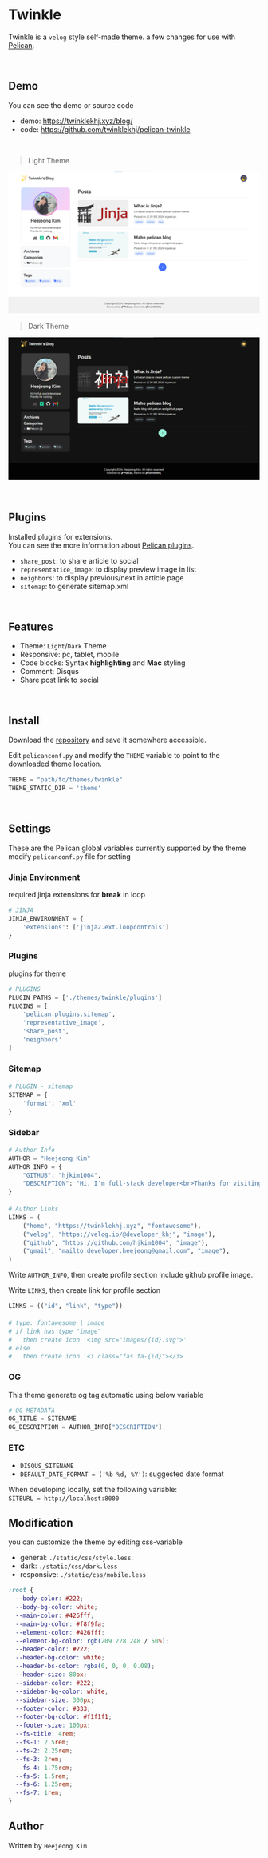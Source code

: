 # Twinkle

Twinkle is a `velog` style self-made theme.
a few changes for use with [Pelican](https://getpelican.com/).

<br>

## Demo

You can see the demo or source code
* demo: https://twinklekhj.xyz/blog/
* code: https://github.com/twinklekhj/pelican-twinkle

<br>

> Light Theme

![Screen Shot](static/images/screenshot_wide.png)


> Dark Theme
> 
![Screen Shot](static/images/screenshot_wide_dark.png)

<br>

## Plugins
Installed plugins for extensions. <br>
You can see the more information about [Pelican plugins](https://github.com/pelican-plugins).

- `share_post`: to share article to social
- `representatice_image`: to display preview image in list
- `neighbors`: to display previous/next in article page
- `sitemap`: to generate sitemap.xml

<br>

## Features
- Theme: `Light`/`Dark` Theme
- Responsive: pc, tablet, mobile
- Code blocks: Syntax **highlighting** and **Mac** styling 
- Comment: Disqus
- Share post link to social

<br>

## Install
Download the [repository](https://github.com/wting/pelican-svbtle) and save
it somewhere accessible.

Edit `pelicanconf.py` and modify the `THEME` variable
to point to the downloaded theme location.

```python
THEME = "path/to/themes/twinkle"
THEME_STATIC_DIR = 'theme'
```

<br>

## Settings

These are the Pelican global variables currently supported by the theme <br>
modify `pelicanconf.py` file for setting


### Jinja Environment
required jinja extensions for **break** in loop

```python
# JINJA
JINJA_ENVIRONMENT = {
    'extensions': ['jinja2.ext.loopcontrols']
}
```

### Plugins
plugins for theme

```python
# PLUGINS
PLUGIN_PATHS = ['./themes/twinkle/plugins']
PLUGINS = [
    'pelican.plugins.sitemap',
    'representative_image',
    'share_post',
    'neighbors'
]
```

### Sitemap
```python
# PLUGIN - sitemap
SITEMAP = {
    'format': 'xml'
}
```

### Sidebar
```python
# Author Info
AUTHOR = "Heejeong Kim"
AUTHOR_INFO = {
    "GITHUB": "hjkim1004",
    "DESCRIPTION": "Hi, I'm full-stack developer<br>Thanks for visiting"
}

# Author Links
LINKS = (
    ("home", "https://twinklekhj.xyz", "fontawesome"),
    ("velog", "https://velog.io/@developer_khj", "image"),
    ("github", "https://github.com/hjkim1004", "image"),
    ("gmail", "mailto:developer.heejeong@gmail.com", "image"),
)
```

Write `AUTHOR_INFO`, then create profile section include github profile image.

Write `LINKS`, then create link for profile section
```python
LINKS = (("id", "link", "type"))

# type: fontawesome | image
# if link has type "image"
#   then create icon '<img src="images/{id}.svg">'
# else
#   then create icon '<i class="fas fa-{id}"></i>
```

### OG
This theme generate og tag automatic using below variable

```python
# OG METADATA
OG_TITLE = SITENAME
OG_DESCRIPTION = AUTHOR_INFO["DESCRIPTION"]
```

### ETC
- `DISQUS_SITENAME`
- `DEFAULT_DATE_FORMAT = ('%b %d, %Y')`: suggested date format

When developing locally, set the following variable: <br>
`SITEURL = http://localhost:8000`


## Modification
you can customize the theme by editing css-variable
- general: `./static/css/style.less`.
- dark: `./static/css/dark.less`
- responsive: `./static/css/mobile.less`

```css
:root {
  --body-color: #222;
  --body-bg-color: white;
  --main-color: #426fff;
  --main-bg-color: #f8f9fa;
  --element-color: #426fff;
  --element-bg-color: rgb(209 228 248 / 50%);
  --header-color: #222;
  --header-bg-color: white;
  --header-bs-color: rgba(0, 0, 0, 0.08);
  --header-size: 80px;
  --sidebar-color: #222;
  --sidebar-bg-color: white;
  --sidebar-size: 300px;
  --footer-color: #333;
  --footer-bg-color: #f1f1f1;
  --footer-size: 100px;
  --fs-title: 4rem;
  --fs-1: 2.5rem;
  --fs-2: 2.25rem;
  --fs-3: 2rem;
  --fs-4: 1.75rem;
  --fs-5: 1.5rem;
  --fs-6: 1.25rem;
  --fs-7: 1rem;
}
```

## Author

Written by `Heejeong Kim`

